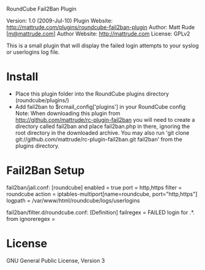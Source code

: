 
RoundCube Fail2Ban Plugin

Version: 1.0 (2009-Jul-10)
Plugin Website: http://mattrude.com/plugins/roundcube-fail2ban-plugin
Author: Matt Rude [m@mattrude.com]
Author Website: http://mattrude.com
License: GPLv2

This is a small plugin that will display the failed login attempts to your syslog or userlogins log file.

Install
=======
* Place this plugin folder into the RoundCube plugins directory (roundcube/plugins/)
* Add fail2ban to $rcmail_config['plugins'] in your RoundCube config
Note: When downloading this plugin from http://github.com/mattrude/rc-plugin-fail2ban you will need to create a directory called fail2ban and place fail2ban.php in there, ignoring the root directory in the downloaded archive.  You may also run 'git clone git://github.com/mattrude/rc-plugin-fail2ban.git fail2ban' from the plugins directory.

Fail2Ban Setup
==============
fail2ban/jail.conf:
  [roundcube]
  enabled  = true
  port     = http,https
  filter   = roundcube
  action   = iptables-multiport[name=roundcube, port="http,https"]
  logpath  = /var/www/html/roundcube/logs/userlogins

fail2ban/filter.d/roundcube.conf:
  [Definition]
  failregex = FAILED login for .*. from <HOST>
  ignoreregex =

License
=======
GNU General Public License, Version 3
